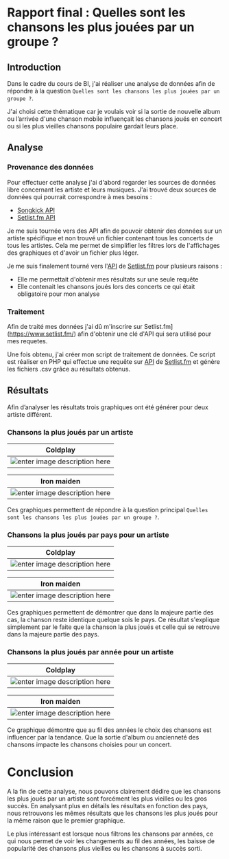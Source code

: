 # Rapport final : Quelles sont les chansons les plus jouées par un groupe ?

## Introduction
Dans le cadre du cours de BI, j'ai réaliser une analyse de données afin de répondre à la question `Quelles sont les chansons les plus jouées par un groupe ?`.

J'ai choisi cette thématique car je voulais voir si la sortie de nouvelle album ou l’arrivée d'une chanson mobile influençait les chansons joués en concert ou si les plus vieilles chansons populaire gardait leurs place.

## Analyse
### Provenance des données
Pour effectuer cette analyse j'ai d'abord regarder les sources de données libre concernant les artiste et leurs musiques.
J'ai trouvé deux sources de données qui pourrait correspondre à mes besoins :

 - [Songkick API](https://www.songkick.com/developer)
 - [Setlist.fm API](https://api.setlist.fm/docs/1.0/index.html)

Je me suis tournée vers des API afin de pouvoir obtenir des données sur un artiste spécifique et non trouvé un fichier contenant tous les concerts de tous les artistes. Cela me permet de simplifier les filtres lors de l'affichages des graphiques et d'avoir un fichier plus léger.

Je me suis finalement tourné vers l'[API](https://api.setlist.fm/docs/1.0/index.html) de [Setlist.fm](https://www.setlist.fm/) pour plusieurs raisons :

 - Elle me permettait d'obtenir mes résultats sur une seule requête
 - Elle contenait les chansons joués lors des concerts ce qui était obligatoire pour mon analyse
### Traitement
Afin de traité mes données j'ai dû m'inscrire sur Setlist.fm](https://www.setlist.fm/) afin d'obtenir une clé d'API qui sera utilisé pour mes requetes.

Une fois obtenu, j'ai créer mon script de traitement de données. Ce script est réaliser en PHP qui effectue une requête sur [API](https://api.setlist.fm/docs/1.0/index.html) de [Setlist.fm](https://www.setlist.fm/) et génère les fichiers .csv grâce au résultats obtenus.

## Résultats

Afin d’analyser les résultats trois graphiques ont été générer pour deux artiste différent. 

### Chansons la plus joués par un artiste

|  Coldplay  |
|---|
| ![enter image description here](https://i.imgur.com/PvBPiwf.png)  |

|  Iron maiden  |
|---|
| ![enter image description here](https://i.imgur.com/inptzQv.png)  |


Ces graphiques permettent de répondre à la question principal `Quelles sont les chansons les plus jouées par un groupe ?`. 

### Chansons la plus joués par pays pour un artiste

|  Coldplay  |
|---|
| ![enter image description here](https://i.imgur.com/0FTRnAy.png)  |

|  Iron maiden  |
|---|
| ![enter image description here](https://i.imgur.com/PcRTkp5.png)  |

Ces graphiques permettent de démontrer que dans la majeure partie des cas, la chanson reste identique quelque sois le pays. Ce résultat s'explique simplement par le faite que la chanson la plus joués et celle qui se retrouve dans la majeure partie des pays.

### Chansons la plus joués par année pour un artiste

|  Coldplay  |
|---|
| ![enter image description here](https://i.imgur.com/zpfr3IW.png)  |

|  Iron maiden  |
|---|
| ![enter image description here](https://i.imgur.com/0zswKUm.png)  |


Ce graphique démontre que au fil des années le choix des chansons est influencer par la tendance. Que la sortie d'album ou ancienneté des chansons impacte les chansons choisies pour un concert.

# Conclusion

A la fin de cette analyse, nous pouvons clairement dédire que les chansons les plus joués par un artiste sont forcément les plus vieilles ou les gros succès. En analysant plus en détails les résultats en fonction des pays, nous retrouvons les mêmes résultats que les chansons les plus joués pour la même raison que le premier graphique.

Le plus intéressant est lorsque nous filtrons les chansons par années, ce qui nous permet de voir les changements au fil des années, les baisse de popularité des chansons plus vieilles ou les chansons à succès sorti. 